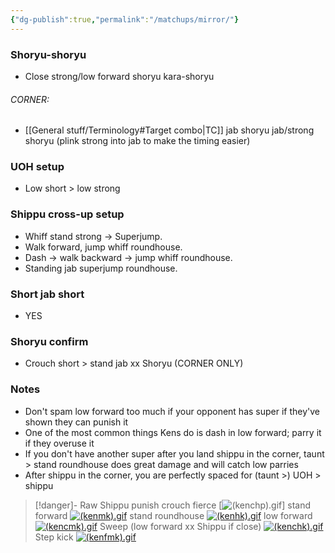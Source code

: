 ```yaml
---
{"dg-publish":true,"permalink":"/matchups/mirror/"}
---
```


### Shoryu-shoryu
- Close strong/low forward shoryu kara-shoryu
###### CORNER: 
- [[General stuff/Terminology#Target combo\|TC]] jab shoryu jab/strong shoryu (plink strong into jab to make the timing easier)
### UOH setup
- Low short > low strong
### Shippu cross-up setup
- Whiff stand strong -> Superjump.
- Walk forward, jump whiff roundhouse.
- Dash -> walk backward -> jump whiff roundhouse.
- Standing jab superjump roundhouse.
### Short jab short
- YES
### Shoryu confirm
- Crouch short > stand jab xx Shoryu (CORNER ONLY)
### Notes
- Don't spam low forward too much if your opponent has super if they've shown they can punish it
- One of the most common things Kens do is dash in low forward; parry it if they overuse it
- If you don't have another super after you land shippu in the corner, taunt > stand roundhouse does great damage and will catch low parries
- After shippu in the corner, you are perfectly spaced for (taunt >) UOH > shippu

> [!danger]- Raw Shippu punish
> crouch fierce
[![(kenchp).gif](https://wiki.supercombo.gg/images/4/40/%28kenchp%29.gif)]
> stand forward
[![(kenmk).gif](https://wiki.supercombo.gg/images/d/d1/%28kenmk%29.gif)](https://wiki.supercombo.gg/w/File:(kenmk).gif)
> stand roundhouse
[![(kenhk).gif](https://wiki.supercombo.gg/images/1/15/%28kenhk%29.gif)](https://wiki.supercombo.gg/w/File:(kenhk).gif)
> low forward
[![(kencmk).gif](https://wiki.supercombo.gg/images/8/80/%28kencmk%29.gif)](https://wiki.supercombo.gg/w/File:(kencmk).gif)
> Sweep (low forward xx Shippu if close)
[![(kenchk).gif](https://wiki.supercombo.gg/images/5/53/%28kenchk%29.gif)](https://wiki.supercombo.gg/w/File:(kenchk).gif)
> Step kick
[![(kenfmk).gif](https://wiki.supercombo.gg/images/2/24/%28kenfmk%29.gif)](https://wiki.supercombo.gg/w/File:(kenfmk).gif)
